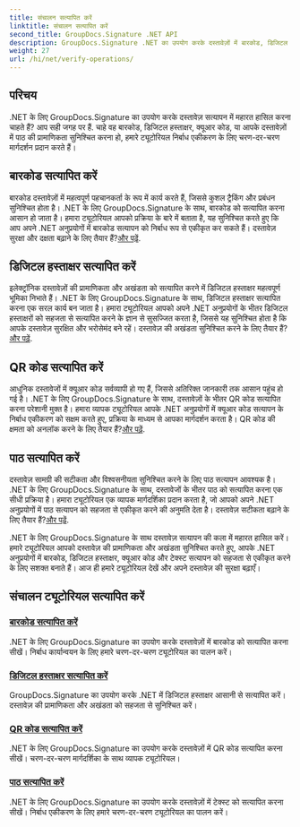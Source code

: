 ```yaml
---
title: संचालन सत्यापित करें
linktitle: संचालन सत्यापित करें
second_title: GroupDocs.Signature .NET API
description: GroupDocs.Signature .NET का उपयोग करके दस्तावेज़ों में बारकोड, डिजिटल हस्ताक्षर, क्यूआर कोड और टेक्स्ट को सत्यापित करना सीखें। निर्बाध एकीकरण के लिए चरण-दर-चरण ट्यूटोरियल।
weight: 27
url: /hi/net/verify-operations/
---
```

## परिचय

.NET के लिए GroupDocs.Signature का उपयोग करके दस्तावेज़ सत्यापन में महारत हासिल करना चाहते हैं? आप सही जगह पर हैं. चाहे वह बारकोड, डिजिटल हस्ताक्षर, क्यूआर कोड, या आपके दस्तावेज़ों में पाठ की प्रामाणिकता सुनिश्चित करना हो, हमारे ट्यूटोरियल निर्बाध एकीकरण के लिए चरण-दर-चरण मार्गदर्शन प्रदान करते हैं।

## बारकोड सत्यापित करें
 बारकोड दस्तावेज़ों में महत्वपूर्ण पहचानकर्ता के रूप में कार्य करते हैं, जिससे कुशल ट्रैकिंग और प्रबंधन सुनिश्चित होता है। .NET के लिए GroupDocs.Signature के साथ, बारकोड को सत्यापित करना आसान हो जाता है। हमारा ट्यूटोरियल आपको प्रक्रिया के बारे में बताता है, यह सुनिश्चित करते हुए कि आप अपने .NET अनुप्रयोगों में बारकोड सत्यापन को निर्बाध रूप से एकीकृत कर सकते हैं। दस्तावेज़ सुरक्षा और दक्षता बढ़ाने के लिए तैयार हैं?[और पढ़ें](./verify-barcode/).

## डिजिटल हस्ताक्षर सत्यापित करें
इलेक्ट्रॉनिक दस्तावेज़ों की प्रामाणिकता और अखंडता को सत्यापित करने में डिजिटल हस्ताक्षर महत्वपूर्ण भूमिका निभाते हैं। .NET के लिए GroupDocs.Signature के साथ, डिजिटल हस्ताक्षर सत्यापित करना एक सरल कार्य बन जाता है। हमारा ट्यूटोरियल आपको अपने .NET अनुप्रयोगों के भीतर डिजिटल हस्ताक्षरों को सहजता से सत्यापित करने के ज्ञान से सुसज्जित करता है, जिससे यह सुनिश्चित होता है कि आपके दस्तावेज़ सुरक्षित और भरोसेमंद बने रहें। दस्तावेज़ की अखंडता सुनिश्चित करने के लिए तैयार हैं?[और पढ़ें](./verify-digital/).

## QR कोड सत्यापित करें
 आधुनिक दस्तावेजों में क्यूआर कोड सर्वव्यापी हो गए हैं, जिससे अतिरिक्त जानकारी तक आसान पहुंच हो गई है। .NET के लिए GroupDocs.Signature के साथ, दस्तावेज़ों के भीतर QR कोड सत्यापित करना परेशानी मुक्त है। हमारा व्यापक ट्यूटोरियल आपके .NET अनुप्रयोगों में क्यूआर कोड सत्यापन के निर्बाध एकीकरण को सक्षम करते हुए, प्रक्रिया के माध्यम से आपका मार्गदर्शन करता है। QR कोड की क्षमता को अनलॉक करने के लिए तैयार हैं?[और पढ़ें](./verify-qr-code/).

## पाठ सत्यापित करें
दस्तावेज़ सामग्री की सटीकता और विश्वसनीयता सुनिश्चित करने के लिए पाठ सत्यापन आवश्यक है। .NET के लिए GroupDocs.Signature के साथ, दस्तावेजों के भीतर पाठ को सत्यापित करना एक सीधी प्रक्रिया है। हमारा ट्यूटोरियल एक व्यापक मार्गदर्शिका प्रदान करता है, जो आपको अपने .NET अनुप्रयोगों में पाठ सत्यापन को सहजता से एकीकृत करने की अनुमति देता है। दस्तावेज़ सटीकता बढ़ाने के लिए तैयार हैं?[और पढ़ें](./verify-text/).

.NET के लिए GroupDocs.Signature के साथ दस्तावेज़ सत्यापन की कला में महारत हासिल करें। हमारे ट्यूटोरियल आपको दस्तावेज़ की प्रामाणिकता और अखंडता सुनिश्चित करते हुए, आपके .NET अनुप्रयोगों में बारकोड, डिजिटल हस्ताक्षर, क्यूआर कोड और टेक्स्ट सत्यापन को सहजता से एकीकृत करने के लिए सशक्त बनाते हैं। आज ही हमारे ट्यूटोरियल देखें और अपने दस्तावेज़ की सुरक्षा बढ़ाएँ।
## संचालन ट्यूटोरियल सत्यापित करें
### [बारकोड सत्यापित करें](./verify-barcode/)
.NET के लिए GroupDocs.Signature का उपयोग करके दस्तावेज़ों में बारकोड को सत्यापित करना सीखें। निर्बाध कार्यान्वयन के लिए हमारे चरण-दर-चरण ट्यूटोरियल का पालन करें।
### [डिजिटल हस्ताक्षर सत्यापित करें](./verify-digital/)
GroupDocs.Signature का उपयोग करके .NET में डिजिटल हस्ताक्षर आसानी से सत्यापित करें। दस्तावेज़ की प्रामाणिकता और अखंडता को सहजता से सुनिश्चित करें।
### [QR कोड सत्यापित करें](./verify-qr-code/)
.NET के लिए GroupDocs.Signature का उपयोग करके दस्तावेज़ों में QR कोड सत्यापित करना सीखें। चरण-दर-चरण मार्गदर्शिका के साथ व्यापक ट्यूटोरियल।
### [पाठ सत्यापित करें](./verify-text/)
.NET के लिए GroupDocs.Signature का उपयोग करके दस्तावेज़ों में टेक्स्ट को सत्यापित करना सीखें। निर्बाध एकीकरण के लिए हमारे चरण-दर-चरण ट्यूटोरियल का पालन करें।